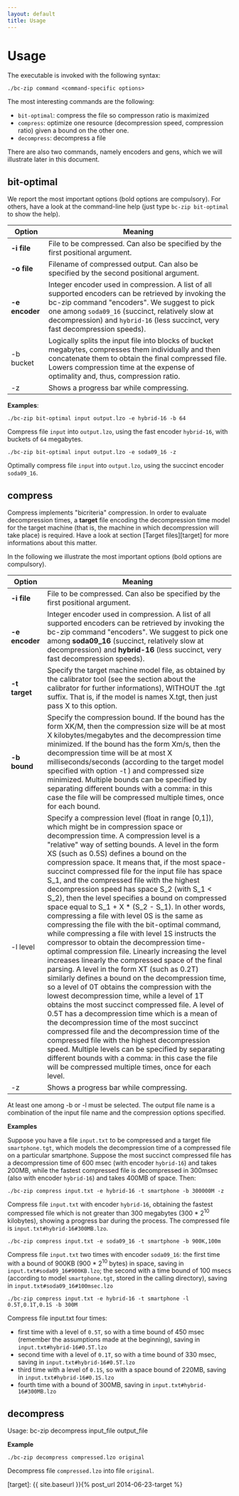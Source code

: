 ```yaml
---
layout: default
title: Usage
---
```


# Usage

The executable is invoked with the following syntax:

	./bc-zip command <command-specific options>

The most interesting commands are the following:

- `bit-optimal`:	compress the file so compresson ratio is maximized
- `compress`:		optimize one resource (decompression speed, compression ratio) given a bound on the other one.
- `decompress`: 	decompress a file 

There are also two commands, namely encoders and gens, which we will illustrate later in this document.

## bit-optimal

We report the most important options (bold options are compulsory). For others, have a look at the command-line help 
(just type `bc-zip bit-optimal` to show the help).

| Option 		| Meaning 																							|
|---------------|---------------------------------------------------------------------------------------------------|
| **-i file**	| 	File to be compressed. Can also be specified by the first positional argument.
| **-o file**	| 	Filename of compressed output. Can also be specified by the second positional argument.
| **-e encoder**| 	Integer encoder used in compression. A list of all supported encoders can be retrieved by invoking the bc-zip command "encoders". We suggest to pick one among `soda09_16` (succinct, relatively slow at decompression) and `hybrid-16` (less succinct, very fast decompression speeds).
| -b bucket 	|	Logically splits the input file into blocks of bucket megabytes, compresses them individually and then concatenate them to obtain the final compressed file. Lowers compression time at the expense of optimality and, thus, compression ratio.
| -z 			|	Shows a progress bar while compressing.

**Examples**:

	./bc-zip bit-optimal input output.lzo -e hybrid-16 -b 64

Compress file `input` into `output.lzo`, using the fast encoder `hybrid-16`, with buckets of `64` megabytes.

	./bc-zip bit-optimal input output.lzo -e soda09_16 -z

Optimally compress file `input` into `output.lzo`, using the succinct encoder `soda09_16`.

## compress

Compress implements "bicriteria" compression.
In order to evaluate decompression times, a **target** file encoding the decompression time model for the target machine (that is, the machine in which decompression will take place) is required. Have a look at section [Target files][target] for more informations about this matter.

In the following we illustrate the most important options (bold options are compulsory).

| Option 		| Meaning 																							|
|---------------|---------------------------------------------------------------------------------------------------|
|**-i file**	| File to be compressed. Can also be specified by the first positional argument.
|**-e encoder**	| Integer encoder used in compression. A list of all supported encoders can be retrieved by invoking the bc-zip command "encoders". We suggest to pick one among **soda09_16** (succinct, relatively slow at decompression) and **hybrid-16** (less succinct, very fast decompression speeds).
|**-t target**	| Specify the target machine model file, as obtained by the calibrator tool (see the section about the calibrator for further informations), WITHOUT the .tgt suffix. That is, if the model is names X.tgt, then just pass X to this option.
|**-b bound**	| Specify the compression bound. If the bound has the form XK/M, then the compression size will be at most X kilobytes/megabytes and the decompression time minimized. If the bound has the form Xm/s, then the  decompression time will be at most X milliseconds/seconds (according to the target model specified with  option -t ) and compressed size minimized. Multiple bounds can be specified by separating different bounds with a comma: in this case the file will be compressed multiple times, once for each bound.
|-l level 		| Specify a compression level (float in range [0,1]), which might be in compression space or  decompression time. A compression level is a "relative" way of setting bounds. A level in the form XS (such as 0.5S) defines a bound on the compression space. It means that, if the most space-succinct compressed file for the input file has space S_1, and the compressed file with the highest decompression speed has space S_2 (with S_1 < S_2), then the level specifies a bound on compressed space equal to S_1 + X * (S_2 - S_1). In other words, compressing a file with level 0S is the same as compressing the file with the bit-optimal command, while compressing a file with level 1S instructs the compressor to obtain the decompression time-optimal compression file. Linearly increasing the level increases linearly the compressed space of the final parsing. A level in the form XT (such as 0.2T) similarly defines a bound on the decompression time, so a level of 0T obtains the compression with the lowest decompression time, while a level of 1T obtains the most succinct compressed file. A level of 0.5T has a decompression time which is a mean of the decompression time of the most succinct compressed file and the decompression time of the compressed file with the highest decompression speed. Multiple levels can be specified by separating different bounds with a comma: in this case the file will be compressed multiple times, once for each level.
|-z 			| Shows a progress bar while compressing.

At least one among -b or -l must be selected. The output file name is a combination of the input file name and the compression options specified.

**Examples**

Suppose you have a file `input.txt` to be compressed and a target file `smartphone.tgt`, which models the decompression time of a compressed file on a particular smartphone.
Suppose the most succinct compressed file has a decompression time of 600 msec (with encoder `hybrid-16`) and takes 200MB, while the fastest compressed file is decompressed in 300msec (also with encoder `hybrid-16`) and takes 400MB of space.
Then:

	./bc-zip compress input.txt -e hybrid-16 -t smartphone -b 300000M -z

Compress file `input.txt` with encoder `hybrid-16`, obtaining the fastest compressed file which is not greater than 300 megabytes (300 * 2<sup>10</sup> kilobytes), showing a progress bar during the process. The compressed file is `input.txt#hybrid-16#300MB.lzo`.

	./bc-zip compress input.txt -e soda09_16 -t smartphone -b 900K,100m

Compress file `input.txt` two times with encoder `soda09_16`: the first time with a bound of 900KB (900 * 2<sup>10</sup> bytes) in space, saving in `input.txt#soda09_16#900KB.lzo`; the second with a time bound of 100 msecs (according to model `smartphone.tgt`, stored in the calling directory), saving in `input.txt#soda09_16#100msec.lzo`

	./bc-zip compress input.txt -e hybrid-16 -t smartphone -l 0.5T,0.1T,0.1S -b 300M

Compress file input.txt four times:

- first time with a level of `0.5T`, so with a time bound of 450 msec (remember the assumptions made at the beginning), saving in `input.txt#hybrid-16#0.5T.lzo`
- second time with a level of `0.1T`, so with a time bound of 330 msec, saving in `input.txt#hybrid-16#0.5T.lzo`
- third time with a level of `0.1S`, so with a space bound of 220MB, saving in `input.txt#hybrid-16#0.1S.lzo`
- fourth time with a bound of 300MB, saving in `input.txt#hybrid-16#300MB.lzo`

## decompress

Usage: bc-zip decompress input_file output_file

**Example**

	./bc-zip decompress compressed.lzo original

Decompress file `compressed.lzo` into file `original`.

[target]: {{ site.baseurl }}{% post_url 2014-06-23-target %}